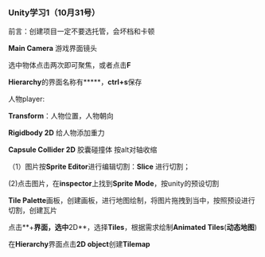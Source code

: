 ### Unity学习1（10月31号）

前言：创建项目一定不要选托管，会坏档和卡顿

**Main Camera** 游戏界面镜头

选中物体点击两次即可聚焦，或者点击**F**

**Hierarchy**的界面名称有*****，**ctrl+s**保存

人物player:

**Transform**：人物位置，人物朝向

**Rigidbody 2D** 给人物添加重力

**Capsule Collider 2D** 胶囊碰撞体 按alt对轴收缩

（1）图片按**Sprite Editor**进行编辑切割：**Slice** 进行切割；

(2)点击图片，在**inspector**上找到**Sprite Mode**，按unity的预设切割

 **Tile Palette**画板，创建画板，进行地图绘制，将图片拖拽到当中，按照预设进行切割，创建瓦片

点击**+**界面，选中**2D**，选择**Tiles**，根据需求绘制**Animated Tiles**(**动态地图**)

在**Hierarchy**界面点击**2D object**创建**Tilemap**

